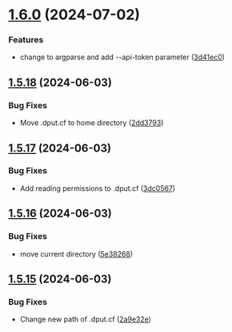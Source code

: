 # [1.6.0](https://github.com/ghfetch/ghfetch/compare/v1.5.18...v1.6.0) (2024-07-02)


### Features

* change to argparse and add --api-token parameter ([3d41ec0](https://github.com/ghfetch/ghfetch/commit/3d41ec0464e164753b71b1aea5f3feaabb627cc6))



## [1.5.18](https://github.com/ghfetch/ghfetch/compare/v1.5.17...v1.5.18) (2024-06-03)


### Bug Fixes

* Move .dput.cf to home directory ([2dd3793](https://github.com/ghfetch/ghfetch/commit/2dd37936c5a05c7cee731e45e81092a81ccbf3a7))



## [1.5.17](https://github.com/ghfetch/ghfetch/compare/v1.5.16...v1.5.17) (2024-06-03)


### Bug Fixes

* Add reading permissions to .dput.cf ([3dc0567](https://github.com/ghfetch/ghfetch/commit/3dc0567d83749061090cc9fbd29cc81211b0fece))



## [1.5.16](https://github.com/ghfetch/ghfetch/compare/v1.5.15...v1.5.16) (2024-06-03)


### Bug Fixes

* move current directory ([5e38268](https://github.com/ghfetch/ghfetch/commit/5e382681948950cff2b589c01a3e31776b9a7b03))



## [1.5.15](https://github.com/ghfetch/ghfetch/compare/v1.5.14...v1.5.15) (2024-06-03)


### Bug Fixes

* Change new path of .dput.cf ([2a9e32e](https://github.com/ghfetch/ghfetch/commit/2a9e32e9be8c7273503c53304fced463394fdd41))



